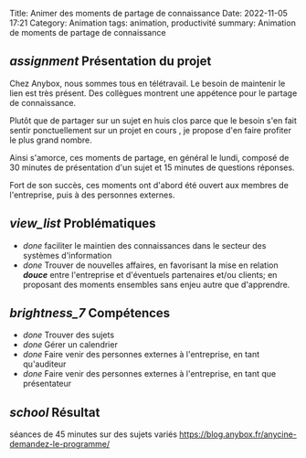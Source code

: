 Title: Animer des moments de partage de connaissance
Date: 2022-11-05 17:21
Category: Animation
tags: animation, productivité
summary: Animation de moments de partage de connaissance

## <i class="medium material-icons">assignment</i> Présentation du projet

Chez Anybox, nous sommes tous en télétravail. Le besoin de maintenir le lien est très présent. 
Des collègues montrent une appétence pour le partage de connaissance. 

Plutôt que de partager sur un sujet en huis clos parce que le besoin s'en fait sentir ponctuellement sur un projet en cours , 
je propose d'en faire profiter le plus grand nombre. 

Ainsi s'amorce, ces moments de partage, en général le lundi, composé de 30 minutes de présentation d'un sujet et 15 minutes de
questions réponses. 

Fort de son succès, ces moments ont d'abord été ouvert aux membres de l'entreprise, puis à des personnes externes.


## <i class="medium material-icons">view_list</i> Problématiques

 - <i class="tiny material-icons">done</i> faciliter le maintien des connaissances dans le secteur des systèmes d'information
 - <i class="tiny material-icons">done</i> Trouver de nouvelles affaires, en favorisant la mise en relation ***douce*** 
entre l'entreprise et d'éventuels partenaires et/ou clients; en proposant des moments ensembles sans enjeu autre que d'apprendre. 
 
## <i class="medium material-icons">brightness_7</i> Compétences 

 - <i class="tiny material-icons">done</i> Trouver des sujets
 - <i class="tiny material-icons">done</i> Gérer un calendrier
 - <i class="tiny material-icons">done</i> Faire venir des personnes externes à l'entreprise, en tant qu'auditeur
 - <i class="tiny material-icons">done</i> Faire venir des personnes externes à l'entreprise, en tant que présentateur

## <i class="medium material-icons">school</i> Résultat

séances de 45 minutes sur des sujets variés
https://blog.anybox.fr/anycine-demandez-le-programme/

